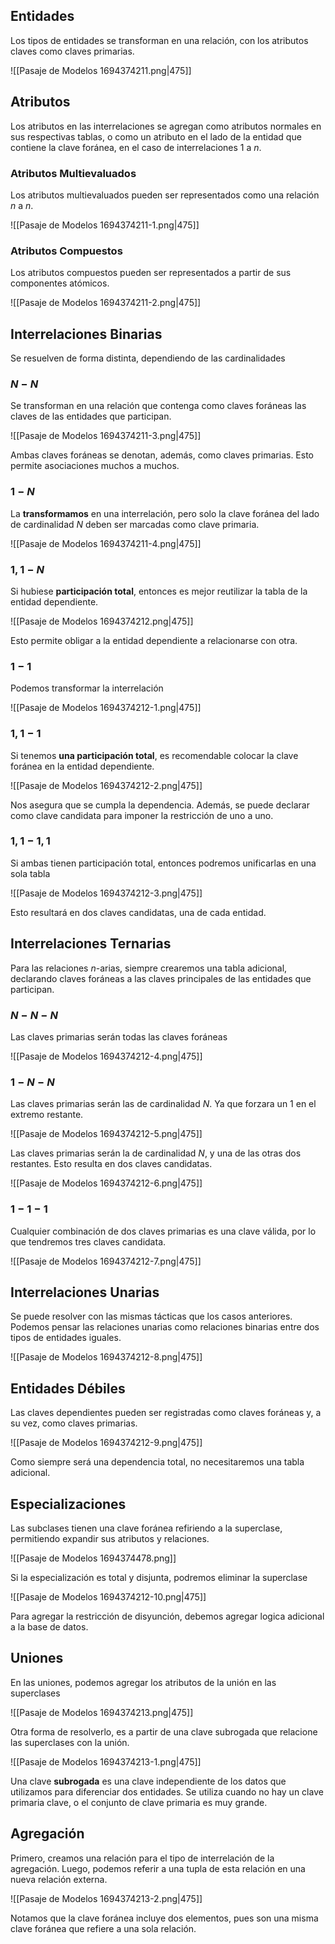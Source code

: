## Entidades

Los tipos de entidades se transforman en una relación, con los atributos claves como claves primarias.

![[Pasaje de Modelos 1694374211.png|475]]

## Atributos

Los atributos en las interrelaciones se agregan como atributos normales en sus respectivas tablas, o como un atributo en el lado de la entidad que contiene la clave foránea, en el caso de interrelaciones $1$ a $n$.

### Atributos Multievaluados

Los atributos multievaluados pueden ser representados como una relación $n$ a $n$.

![[Pasaje de Modelos 1694374211-1.png|475]]

### Atributos Compuestos

Los atributos compuestos pueden ser representados a partir de sus componentes atómicos.

![[Pasaje de Modelos 1694374211-2.png|475]]

## Interrelaciones Binarias

Se resuelven de forma distinta, dependiendo de las cardinalidades

### $N - N$

Se transforman en una relación que contenga como claves foráneas las claves de las entidades que participan.

![[Pasaje de Modelos 1694374211-3.png|475]]

Ambas claves foráneas se denotan, además, como claves primarias. Esto permite asociaciones muchos a muchos.

### $1 - N$

La **transformamos** en una interrelación, pero solo la clave foránea del lado de cardinalidad $N$ deben ser marcadas como clave primaria.

![[Pasaje de Modelos 1694374211-4.png|475]]

### $1,1 - N$

Si hubiese **participación total**, entonces es mejor reutilizar la tabla de la entidad dependiente.

![[Pasaje de Modelos 1694374212.png|475]]

Esto permite obligar a la entidad dependiente a relacionarse con otra.

### $1 - 1$

Podemos transformar la interrelación

![[Pasaje de Modelos 1694374212-1.png|475]]

### $1,1 - 1$

Si tenemos **una participación total**, es recomendable colocar la clave foránea en la entidad dependiente.

![[Pasaje de Modelos 1694374212-2.png|475]]

Nos asegura que se cumpla la dependencia. Además, se puede declarar como clave candidata para imponer la restricción de uno a uno.

### $1,1 - 1,1$

Si ambas tienen participación total, entonces podremos unificarlas en una sola tabla

![[Pasaje de Modelos 1694374212-3.png|475]]

Esto resultará en dos claves candidatas, una de cada entidad.

## Interrelaciones Ternarias

Para las relaciones $n$-arias, siempre crearemos una tabla adicional, declarando claves foráneas a las claves principales de las entidades que participan.

### $N - N - N$

Las claves primarias serán todas las claves foráneas

![[Pasaje de Modelos 1694374212-4.png|475]]

### $1 - N - N$

Las claves primarias serán las de cardinalidad $N$. Ya que forzara un $1$ en el extremo restante.

![[Pasaje de Modelos 1694374212-5.png|475]]

Las claves primarias serán la de cardinalidad $N$, y una de las otras dos restantes. Esto resulta en dos claves candidatas.

![[Pasaje de Modelos 1694374212-6.png|475]]

### $1 - 1 - 1$

Cualquier combinación de dos claves primarias es una clave válida, por lo que tendremos tres claves candidata.

![[Pasaje de Modelos 1694374212-7.png|475]]

## Interrelaciones Unarias

Se puede resolver con las mismas tácticas que los casos anteriores. Podemos pensar las relaciones unarias como relaciones binarias entre dos tipos de entidades iguales.

![[Pasaje de Modelos 1694374212-8.png|475]]

## Entidades Débiles

Las claves dependientes pueden ser registradas como claves foráneas y, a su vez, como claves primarias.

![[Pasaje de Modelos 1694374212-9.png|475]]

Como siempre será una dependencia total, no necesitaremos una tabla adicional.

## Especializaciones

Las subclases tienen una clave foránea refiriendo a la superclase, permitiendo expandir sus atributos y relaciones.

![[Pasaje de Modelos 1694374478.png]]

Si la especialización es total y disjunta, podremos eliminar la superclase

![[Pasaje de Modelos 1694374212-10.png|475]]

Para agregar la restricción de disyunción, debemos agregar logica adicional a la base de datos.

## Uniones

En las uniones, podemos agregar los atributos de la unión en las superclases

![[Pasaje de Modelos 1694374213.png|475]]

Otra forma de resolverlo, es a partir de una clave subrogada que relacione las superclases con la unión.

![[Pasaje de Modelos 1694374213-1.png|475]]

Una clave **subrogada** es una clave independiente de los datos que utilizamos para diferenciar dos entidades. Se utiliza cuando no hay un clave primaria clave, o el conjunto de clave primaria es muy grande.

## Agregación

Primero, creamos una relación para el tipo de interrelación de la agregación. Luego, podemos referir a una tupla de esta relación en una nueva relación externa.

![[Pasaje de Modelos 1694374213-2.png|475]]

Notamos que la clave foránea incluye dos elementos, pues son una misma clave foránea que refiere a una sola relación.
